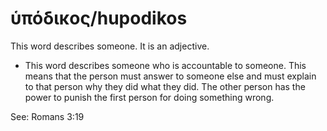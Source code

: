 # ὑπόδικος/hupodikos
This word describes someone. It is an adjective.
* This word describes someone who is accountable to someone. This means that the person must answer to someone else and must explain to that person why they did what they did. The other person has the power to punish the first person for doing something wrong.

See: Romans 3:19
